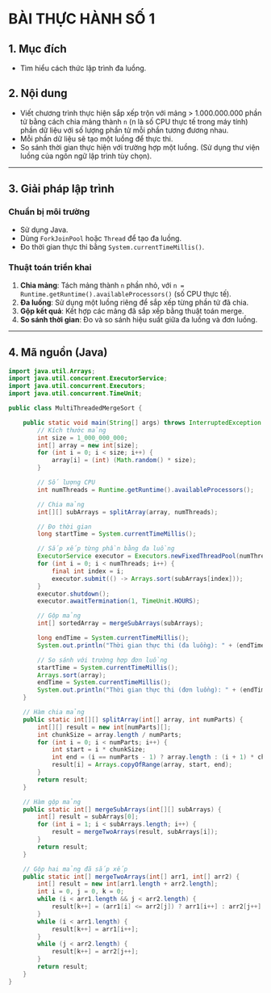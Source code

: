 
# BÀI THỰC HÀNH SỐ 1

## 1. Mục đích
- Tìm hiểu cách thức lập trình đa luồng.

## 2. Nội dung
- Viết chương trình thực hiện sắp xếp trộn với mảng > 1.000.000.000 phần tử bằng cách chia mảng thành `n` (n là số CPU thực tế trong máy tính) phần dữ liệu với số lượng phần tử mỗi phần tương đương nhau. 
- Mỗi phần dữ liệu sẽ tạo một luồng để thực thi.
- So sánh thời gian thực hiện với trường hợp một luồng. (Sử dụng thư viện luồng của ngôn ngữ lập trình tùy chọn).

---

## 3. Giải pháp lập trình

### **Chuẩn bị môi trường**
- Sử dụng Java.
- Dùng `ForkJoinPool` hoặc `Thread` để tạo đa luồng.
- Đo thời gian thực thi bằng `System.currentTimeMillis()`.

### **Thuật toán triển khai**
1. **Chia mảng**: Tách mảng thành `n` phần nhỏ, với `n = Runtime.getRuntime().availableProcessors()` (số CPU thực tế).
2. **Đa luồng**: Sử dụng một luồng riêng để sắp xếp từng phần tử đã chia.
3. **Gộp kết quả**: Kết hợp các mảng đã sắp xếp bằng thuật toán merge.
4. **So sánh thời gian**: Đo và so sánh hiệu suất giữa đa luồng và đơn luồng.

---

## 4. Mã nguồn (Java)

```java
import java.util.Arrays;
import java.util.concurrent.ExecutorService;
import java.util.concurrent.Executors;
import java.util.concurrent.TimeUnit;

public class MultiThreadedMergeSort {

    public static void main(String[] args) throws InterruptedException {
        // Kích thước mảng
        int size = 1_000_000_000;
        int[] array = new int[size];
        for (int i = 0; i < size; i++) {
            array[i] = (int) (Math.random() * size);
        }

        // Số lượng CPU
        int numThreads = Runtime.getRuntime().availableProcessors();

        // Chia mảng
        int[][] subArrays = splitArray(array, numThreads);

        // Đo thời gian
        long startTime = System.currentTimeMillis();

        // Sắp xếp từng phần bằng đa luồng
        ExecutorService executor = Executors.newFixedThreadPool(numThreads);
        for (int i = 0; i < numThreads; i++) {
            final int index = i;
            executor.submit(() -> Arrays.sort(subArrays[index]));
        }
        executor.shutdown();
        executor.awaitTermination(1, TimeUnit.HOURS);

        // Gộp mảng
        int[] sortedArray = mergeSubArrays(subArrays);

        long endTime = System.currentTimeMillis();
        System.out.println("Thời gian thực thi (đa luồng): " + (endTime - startTime) + " ms");

        // So sánh với trường hợp đơn luồng
        startTime = System.currentTimeMillis();
        Arrays.sort(array);
        endTime = System.currentTimeMillis();
        System.out.println("Thời gian thực thi (đơn luồng): " + (endTime - startTime) + " ms");
    }

    // Hàm chia mảng
    public static int[][] splitArray(int[] array, int numParts) {
        int[][] result = new int[numParts][];
        int chunkSize = array.length / numParts;
        for (int i = 0; i < numParts; i++) {
            int start = i * chunkSize;
            int end = (i == numParts - 1) ? array.length : (i + 1) * chunkSize;
            result[i] = Arrays.copyOfRange(array, start, end);
        }
        return result;
    }

    // Hàm gộp mảng
    public static int[] mergeSubArrays(int[][] subArrays) {
        int[] result = subArrays[0];
        for (int i = 1; i < subArrays.length; i++) {
            result = mergeTwoArrays(result, subArrays[i]);
        }
        return result;
    }

    // Gộp hai mảng đã sắp xếp
    public static int[] mergeTwoArrays(int[] arr1, int[] arr2) {
        int[] result = new int[arr1.length + arr2.length];
        int i = 0, j = 0, k = 0;
        while (i < arr1.length && j < arr2.length) {
            result[k++] = (arr1[i] <= arr2[j]) ? arr1[i++] : arr2[j++];
        }
        while (i < arr1.length) {
            result[k++] = arr1[i++];
        }
        while (j < arr2.length) {
            result[k++] = arr2[j++];
        }
        return result;
    }
}
